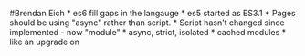 #Brendan Eich
    * es6 fill gaps in the langauge
    * es5 started as ES3.1
    * Pages should be using "async" rather than script.
    * Script hasn't changed since implemented - now "module"
        * async, strict, isolated
        * cached modules
        * like an upgrade on <script>
        * What he would've done
    * ES7 being built in parallel with 6
        * object.observe
        * SIMD intrinsics
            * Single intruction multiple data
            * parallel math
            * low level
            * In Dart coming to JS so dart can compile to something in js
            * four fold increase in intense math
            * Game inside Game inside Game
        * Value Objects
            * more bits!
            * vectors, float32, int 64, decimal, rational, complex
            * truth OR falsy object
            * Literal ssyntax - sensible units: decimal(0) -> 0m
            * create your own suffix unit.L = int64;
            * operator syntax matters - precision!
            * Decimals matter!
        * Nearly native performance
    * Non plugin hi-res games all in js
    * Oculus Rift VR - the 90s done right
    * Extensible web manifesto (Extensible web manifesto.org)
    *Always bet on JS

#Pamela Fox
    * Khan Academy
    * "What would the world loook like if every student learned JS in grade school?"
    * "What is the earliest age you can learn js?"
    * 330k started beginner js challenge - 51k gave age
        * 70% - 86% completion rate from age 8-26
        * why lower for younger students?
            * Typing skills
            * patience
            * X and Y spatial reasoning (processingJS)
        * 13 Year olds 82% completion
        * first logic challenge
            * Much bigger disparity
            * 57% - 73%
            * Much more spatial reasoning required
        * Conclusion - majority of 13 year olds can learn JS
    * In HS students could use JS in other areas

# Scott Hanselman
## js, vm, and the cloud
    * The cloud - building a sytem of virtual machines
    * Infrastructure as a service
    * Can install linux on Azure - for some reason
    * Platform as a service - having a party in a hotel room - don't have to clean up your own mess
    * SSD reliability? "I don't care I'm RENTING them" - chief architext of netflix
    * JS is an operating system

# Lea Verou
## border-radius
    * always proportional to box size
    * using a slash (260px / 210px) for ellipse
    * percentages based on width and height - don't need slash
        * adding back the slash amkes a flexible ellipse
        * Quarter ellipse with full values separated by slash - 100% 0 0 0 / 100% 0 0 0
    * shape-inside: content box
        * fit content inside your radius
    * Scripting radius value
        * Most browsers return input value or ems -> px
        * FF will show scaled value
    *Border-corner-Shape
        * future property for creating almost all shapes
        * Can emulate using gradients
            * linear gradients with angles - 135deg, transparent 40px, black 0)
            * linear gradients with angles - circle at 0 0, transparent 40px, black 0)

# Ilya Grigorik
## performance and perception
    * latency, rendering, parsing, js, css, selector macting, painting
        * Engagement is what matter - no matter speed
    * book - high performance browser networking
    * perceived speed
        * 0-100ms = instant
        * 100-300ms = slight delay percevived
        * 300ms-1000ms = huge delay, task focus affected
        * 1s+ = context switch
        * 10s = come back later
    * 16ms = 60 fps - silky smooth fps
    * 24 fps minimum stutter free fps
    * perceived perf = function(expected perf, UX, actual perf)
        * UX is the glue
    *Who's responsible for perf UX?
        * designer, dev, interaction designer?
        * Yes. Everyone.
    * HN site - techincally it's fast.
        * 500ms render
        * expereience sucks
        * fast load, but have to pinch and zoom to read anything
        * takes 5s+ to accomplish task
    * What is user's *TASK* performance time
        * What are the primary tasks? (it's no onLoad())
        * What is the expected time to complete those tasks?
    * Blogger
        * sign up was so fast that users expected it to take longer
        * user's want their commitment to take time
        * people thought it was broken
        * add a meaningless spinner? user satisfaction up
    * Users have question and want answers
        * Don't know about indexing or data cubes
        * lack of feedback = performance sucks
        * Sometimes response fast and sometimes slow - user's don't understand why
        * fixes:
            * validation on the quesiton
            * set expectation on load time (this will process x nuner of items)
            * early and progressive feedback
    * experience = function(perceieved perf, task completion)
    * Ask
        * What is user trying to achieve
        * What are the tech perf constraints?
        * How do you connect these two things with your UX?
